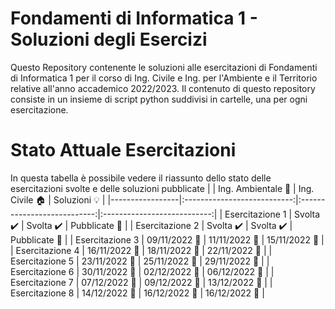 # Fondamenti di Informatica 1 - Soluzioni degli Esercizi
Questo Repository contenente le soluzioni alle esercitazioni di Fondamenti di Informatica 1 per il corso di Ing. Civile e Ing. per l'Ambiente e il Territorio relative all'anno accademico 2022/2023.
Il contenuto di questo repository consiste in un insieme di script python suddivisi in cartelle, una per ogni esercitazione.

# Stato Attuale Esercitazioni
In questa tabella è possibile vedere il riassunto dello stato delle esercitazioni svolte e delle soluzioni pubblicate
|                 |  Ing. Ambientale :seedling: |     Ing. Civile :house:     |      Soluzioni :bulb:       |
|-----------------|:---------------------------:|:---------------------------:|:---------------------------:|
| Esercitazione 1 |  Svolta :heavy_check_mark:  |  Svolta :heavy_check_mark:  |    Pubblicate :paperclip:   |
| Esercitazione 2 |  Svolta :heavy_check_mark:  |  Svolta :heavy_check_mark:  |    Pubblicate :paperclip:   |
| Esercitazione 3 |  09/11/2022 :date: |  11/11/2022 :date: |  15/11/2022 :date: |
| Esercitazione 4 |  16/11/2022 :date: |  18/11/2022 :date: |  22/11/2022 :date: |
| Esercitazione 5 |  23/11/2022 :date: |  25/11/2022 :date: |  29/11/2022 :date: |
| Esercitazione 6 |  30/11/2022 :date: |  02/12/2022 :date: |  06/12/2022 :date: |
| Esercitazione 7 |  07/12/2022 :date: |  09/12/2022 :date: |  13/12/2022 :date: |
| Esercitazione 8 |  14/12/2022 :date: |  16/12/2022 :date: |  16/12/2022 :date: |
